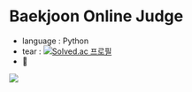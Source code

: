 # Baekjoon Online Judge

* language : Python
* tear     : [![Solved.ac 프로필](http://mazassumnida.wtf/api/mini/generate_badge?boj=jjaeny)](https://solved.ac/jjaeny)
* 🌱
<img src="http://mazandi.herokuapp.com/api?handle=jjaeny&theme=warm"/>
